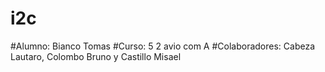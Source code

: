 # i2c
#Alumno: Bianco Tomas
#Curso: 5 2 avio com A
#Colaboradores: Cabeza Lautaro, Colombo Bruno y Castillo Misael

